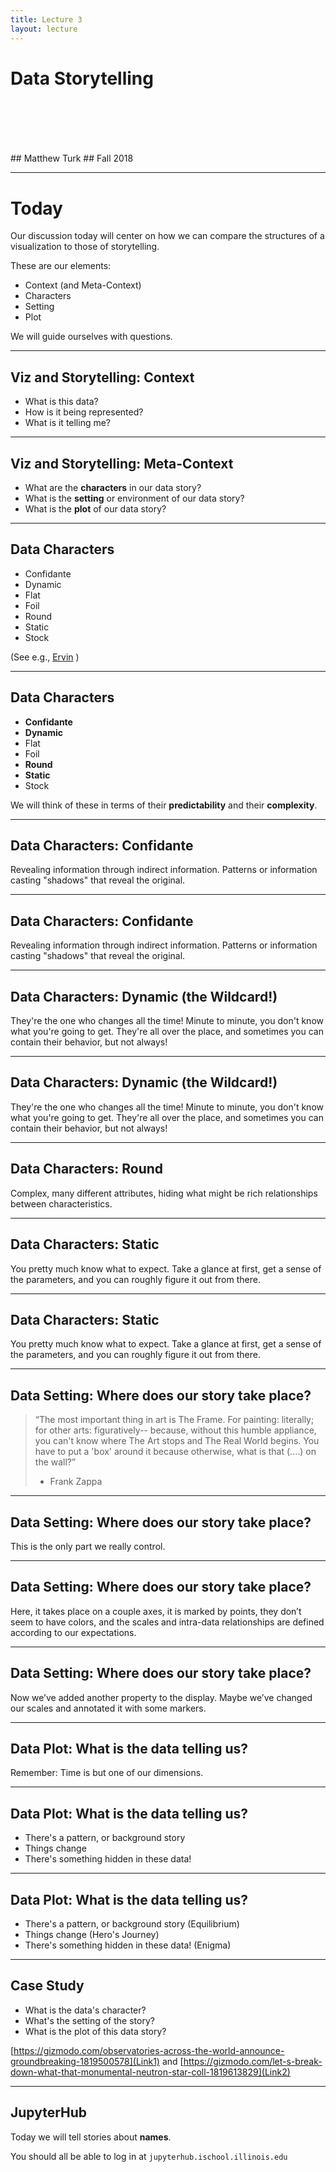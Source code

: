 ```yaml
---
title: Lecture 3
layout: lecture
---
```

<!-- .slide: class="titleslide" -->

# Data Storytelling
<div style="height: 6.0em;"></div>
## Matthew Turk
## Fall 2018

---

# Today

Our discussion today will center on how we can compare the structures of a
visualization to those of storytelling.

These are our elements:

 * Context (and Meta-Context)
 * Characters
 * Setting
 * Plot

We will guide ourselves with questions.

---

## Viz and Storytelling: Context

* What is this data?
* How is it being represented?
* What is it telling me?

---

## Viz and Storytelling: Meta-Context

* What are the **characters** in our data story?
* What is the **setting** or environment of our data story?
* What is the **plot** of our data story?

---

## Data Characters

 * Confidante
 * Dynamic
 * Flat
 * Foil
 * Round
 * Static
 * Stock

(See e.g., [Ervin](http://www.fictionfactor.com/guests/common.html) )

---

## Data Characters

 * **Confidante**
 * **Dynamic**
 * Flat
 * Foil
 * **Round**
 * **Static**
 * Stock

We will think of these in terms of their **predictability** and their
**complexity**.

---

## Data Characters: Confidante

Revealing information through indirect information.  Patterns or information
casting "shadows" that reveal the original.

 <!-- .slide: data-background-image="images/confidante1.svg" data-background-size="contain" --> 

---

## Data Characters: Confidante

Revealing information through indirect information.  Patterns or information
casting "shadows" that reveal the original.

 <!-- .slide: data-background-image="images/confidante2.svg" data-background-size="contain" --> 

---

## Data Characters: Dynamic (the Wildcard!)

They're the one who changes all the time!  Minute to minute, you don't know
what you're going to get.  They're all over the place, and sometimes you can
contain their behavior, but not always!

---

## Data Characters: Dynamic (the Wildcard!)

They're the one who changes all the time!  Minute to minute, you don't know
what you're going to get.  They're all over the place, and sometimes you can
contain their behavior, but not always!

 <!-- .slide: data-background-image="images/wildcard.svg" data-background-size="contain" --> 

---

## Data Characters: Round

Complex, many different attributes, hiding what might be rich relationships
between characteristics.

 <!-- .slide: data-background-image="images/round.svg" data-background-size="contain" --> 

---

## Data Characters: Static

You pretty much know what to expect.  Take a glance at first, get a sense of
the parameters, and you can roughly figure it out from there.

 <!-- .slide: data-background-image="images/static1.svg" data-background-size="contain" --> 

---

## Data Characters: Static

You pretty much know what to expect.  Take a glance at first, get a sense of
the parameters, and you can roughly figure it out from there.

 <!-- .slide: data-background-image="images/static2.svg" data-background-size="contain" --> 


---

## Data Setting: Where does our story take place?

> “The most important thing in art is The Frame. For painting: literally; for
> other arts: figuratively-- because, without this humble appliance, you can't
> know where The Art stops and The Real World begins. You have to put a 'box'
> around it because otherwise, what is that (....) on the wall?”
>
> - Frank Zappa

---

## Data Setting: Where does our story take place?

This is the only part we really control.

---

## Data Setting: Where does our story take place?

Here, it takes place on a couple axes, it is marked by points, they don’t seem
to have colors, and the scales and intra-data relationships are defined
according to our expectations.
<!-- .element: class="left_abs" style="width: 50%"-->

<!-- .slide: data-background-image="images/setting1.svg" data-background-size="contain" --> 

---

## Data Setting: Where does our story take place?

Now we’ve added another property to the display. Maybe we’ve  changed our
scales and annotated it with some markers.
<!-- .element: class="left_abs" style="width: 50%"-->

<!-- .slide: data-background-image="images/setting2.svg" data-background-size="contain" --> 

---

## Data Plot: What is the data telling us?

Remember: Time is but one of our dimensions.

---

## Data Plot: What is the data telling us?

 * There's a pattern, or background story
 * Things change
 * There's something hidden in these data!

---

## Data Plot: What is the data telling us?

 * There's a pattern, or background story (Equilibrium)
 * Things change (Hero's Journey)
 * There's something hidden in these data! (Enigma)

---

## Case Study

 * What is the data's character?
 * What's the setting of the story?
 * What is the plot of this data story?

[https://gizmodo.com/observatories-across-the-world-announce-groundbreaking-1819500578](Link1) and 
[https://gizmodo.com/let-s-break-down-what-that-monumental-neutron-star-coll-1819613829](Link2)

---

## JupyterHub

Today we will tell stories about **names**.

You should all be able to log in at `jupyterhub.ischool.illinois.edu`
